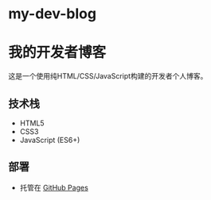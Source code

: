 # my-dev-blog

# 我的开发者博客

这是一个使用纯HTML/CSS/JavaScript构建的开发者个人博客。

## 技术栈
- HTML5
- CSS3
- JavaScript (ES6+)

## 部署
- 托管在 [GitHub Pages](https://pages.github.com/)
